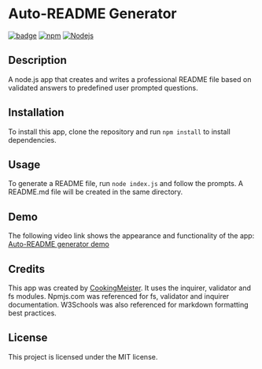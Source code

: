 # Auto-README Generator

[![badge](https://img.shields.io/badge/license-MIT-brightgreen.svg)](https://opensource.org/licenses/MIT)
[![npm](https://img.shields.io/badge/npm-v10.2.3-blue.svg)](https://www.npmjs.com)
[![Nodejs](https://img.shields.io/badge/node.js-v20.10.0-yellow.svg)](https://nodejs.org/)

## Description

A node.js app that creates and writes a professional README file based on validated answers to predefined user prompted questions.

## Installation

To install this app, clone the repository and run `npm install` to install dependencies.

## Usage

To generate a README file, run `node index.js` and follow the prompts. A README.md file will be created in the same directory.

## Demo

The following video link shows the appearance and functionality of the app: [Auto-README generator demo](https://drive.google.com/file/d/1MIV_NJ32hEey-CxWOtyOtjsWy-G39EWE/view?usp=sharing)

## Credits

This app was created by [CookingMeister](https://github.com/cookingmeister). It uses the inquirer, validator and fs modules. Npmjs.com was referenced for fs, validator and inquirer documentation. W3Schools was also referenced for markdown formatting best practices.

## License

This project is licensed under the MIT license.
